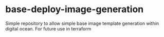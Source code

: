 # base-deploy-image-generation
Simple repository to allow simple base image template generation within digital ocean. For future use in terraform
